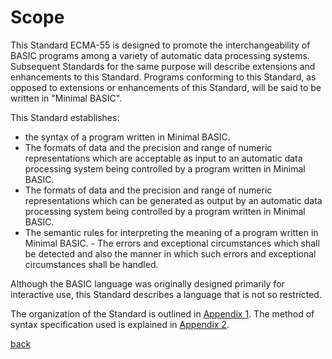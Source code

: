 # Scope

This Standard ECMA-55 is designed to promote the interchangeability of BASIC programs among a variety of automatic data processing systems. Subsequent Standards for the same purpose will describe extensions and enhancements to this Standard. Programs conforming to this Standard, as opposed to extensions or enhancements of this Standard, will be said to be written in "Minimal BASIC".

This Standard establishes:

- the syntax of a program written in Minimal BASIC.
- The formats of data and the precision and range of numeric representations which are acceptable as input to an automatic data processing system being controlled by a program written in Minimal BASIC.
- The formats of data and the precision and range of numeric representations which can be generated as output by an automatic data processing system being controlled by a program written in Minimal BASIC.
- The semantic rules for interpreting the meaning of a program written in Minimal BASIC. - The errors and exceptional circumstances which shall be detected and also the manner in which such errors and exceptional circumstances shall be handled. 

Although the BASIC language was originally designed primarily for interactive use, this Standard describes a language that is not so restricted.

The organization of the Standard is outlined in [Appendix 1](A1_organisation_of_the_standard.md). The method of syntax specification used is explained in [Appendix 2](A2_method_of_syntax_specification.md).

[back](./)
